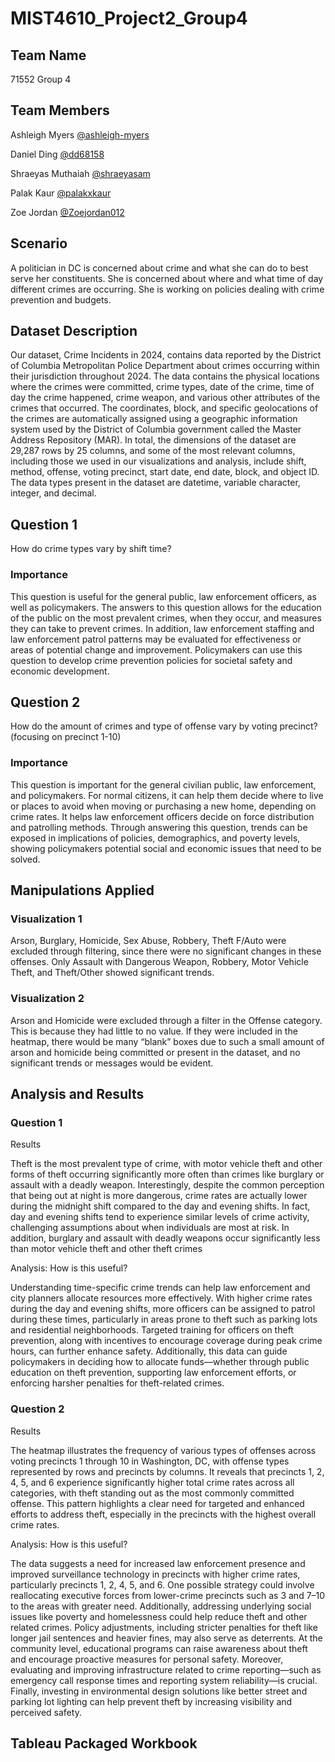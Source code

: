 # MIST4610_Project2_Group4
## Team Name

71552 Group 4

## Team Members

Ashleigh Myers [@ashleigh-myers](https://github.com/ashleigh-myers)

Daniel Ding [@dd68158](https://github.com/dd68158)

Shraeyas Muthaiah [@shraeyasam](https://github.com/shraeyasam)

Palak Kaur [@palakxkaur](https://github.com/palakxkaur)

Zoe Jordan [@Zoejordan012](https://github.com/Zoejordan012)

## Scenario
A politician in DC is concerned about crime and what she can do to best serve her constituents. She is concerned about where and what time of day different crimes are occurring. She is working on policies dealing with crime prevention and budgets. 


## Dataset Description
Our dataset, Crime Incidents in 2024, contains data reported by the District of Columbia Metropolitan Police Department about crimes occurring within their jurisdiction throughout 2024. The data contains the physical locations where the crimes were committed, crime types, date of the crime, time of day the crime happened, crime weapon, and various other attributes of the crimes that occurred. The coordinates, block, and specific geolocations of the crimes are automatically assigned using a geographic information system used by the District of Columbia government called the Master Address Repository (MAR). In total, the dimensions of the dataset are 29,287 rows by 25 columns, and some of the most relevant columns, including those we used in our visualizations and analysis, include shift, method, offense, voting precinct, start date, end date, block, and object ID. The data types present in the dataset are datetime, variable character, integer, and decimal.

## Question 1
How do crime types vary by shift time?

### Importance
This question is useful for the general public, law enforcement officers, as well as policymakers. The answers to this question allows for the education of the public on the most prevalent crimes, when they occur, and measures they can take to prevent crimes. In addition, law enforcement staffing and law enforcement patrol patterns may be evaluated for effectiveness or areas of potential change and improvement. Policymakers can use this question to develop crime prevention policies for societal safety and economic development.


## Question 2
How do the amount of crimes and type of offense vary by voting precinct? (focusing on precinct 1-10)

### Importance
This question is important for the general civilian public, law enforcement, and policymakers. For normal citizens, it can help them decide where to live or places to avoid when moving or purchasing a new home, depending on crime rates. It helps law enforcement officers decide on force distribution and patrolling methods. Through answering this question, trends can be exposed in implications of policies, demographics, and poverty levels, showing policymakers potential social and economic issues that need to be solved.

## Manipulations Applied

### Visualization 1
Arson, Burglary, Homicide, Sex Abuse, Robbery, Theft F/Auto were excluded through filtering, since there were no significant changes in these offenses. Only Assault with Dangerous Weapon, Robbery, Motor Vehicle Theft, and Theft/Other showed significant trends.

### Visualization 2
Arson and Homicide were excluded through a filter in the Offense category. This is because they had little to no value. If they were included in the heatmap, there would be many “blank” boxes due to such a small amount of arson and homicide being committed or present in the dataset, and no significant trends or messages would be evident.

## Analysis and Results

### Question 1

Results

Theft is the most prevalent type of crime, with motor vehicle theft and other forms of theft occurring significantly more often than crimes like burglary or assault with a deadly weapon. Interestingly, despite the common perception that being out at night is more dangerous, crime rates are actually lower during the midnight shift compared to the day and evening shifts. In fact, day and evening shifts tend to experience similar levels of crime activity, challenging assumptions about when individuals are most at risk. In addition, burglary and assault with deadly weapons occur significantly less than motor vehicle theft and other theft crimes

Analysis: How is this useful?

Understanding time-specific crime trends can help law enforcement and city planners allocate resources more effectively. With higher crime rates during the day and evening shifts, more officers can be assigned to patrol during these times, particularly in areas prone to theft such as parking lots and residential neighborhoods. Targeted training for officers on theft prevention, along with incentives to encourage coverage during peak crime hours, can further enhance safety. Additionally, this data can guide policymakers in deciding how to allocate funds—whether through public education on theft prevention, supporting law enforcement efforts, or enforcing harsher penalties for theft-related crimes.


### Question 2

Results

The heatmap illustrates the frequency of various types of offenses across voting precincts 1 through 10 in Washington, DC, with offense types represented by rows and precincts by columns. It reveals that precincts 1, 2, 4, 5, and 6 experience significantly higher total crime rates across all categories, with theft standing out as the most commonly committed offense. This pattern highlights a clear need for targeted and enhanced efforts to address theft, especially in the precincts with the highest overall crime rates.

Analysis: How is this useful?

The data suggests a need for increased law enforcement presence and improved surveillance technology in precincts with higher crime rates, particularly precincts 1, 2, 4, 5, and 6. One possible strategy could involve reallocating executive forces from lower-crime precincts such as 3 and 7–10 to the areas with greater need. Additionally, addressing underlying social issues like poverty and homelessness could help reduce theft and other related crimes. Policy adjustments, including stricter penalties for theft like longer jail sentences and heavier fines, may also serve as deterrents. At the community level, educational programs can raise awareness about theft and encourage proactive measures for personal safety. Moreover, evaluating and improving infrastructure related to crime reporting—such as emergency call response times and reporting system reliability—is crucial. Finally, investing in environmental design solutions like better street and parking lot lighting can help prevent theft by increasing visibility and perceived safety.

## Tableau Packaged Workbook


